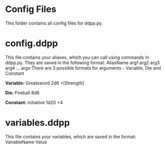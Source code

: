 # Config Files

This folder contains all config files for ddpp.py. 

# config.ddpp
This file contains your aliases, which you can call using commands in ddpp.py. They are saved in the following format:
AliasName arg1 arg2 arg3 arg4 ... argx
There are 3 possible formats for arguments - Variable, Die and Constant

**Variable:**
Greatsword 2d6 +\[Strength\]

**Die:**
Fireball 8d6

**Constant:**
initiative 1d20 +4


# variables.ddpp
This file contains your variables, which are saved in the format:
VariableName Value
